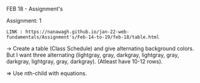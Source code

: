 
FEB 18 - Assignment's 

Assignment: 1

    LINK : https://nanawagh.github.io/jan-22-web-fundamentals/Assignment's/Feb-14-to-19/feb-18/table.html 

-> Create a table (Class Schedule) and give alternating background colors. 
But I want three alternating (lightgray, gray, darkgray, lightgray, gray, darkgray, lightgray, gray, darkgray). 
(Atleast have 10-12 rows).

=> Use nth-child with equations.
